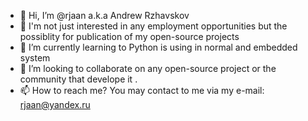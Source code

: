 - 👋 Hi, I’m @rjaan a.k.a Andrew Rzhavskov
- 👀 I'm not just interested in any employment opportunities but the possiblity for publication of my open-source projects 
- 🌱 I’m currently learning to Python is using in normal and embedded system 
- 💞️ I’m looking to collaborate on any open-source project or the community that develope it .
- 📫 How to reach me? You may contact to me via my e-mail: rjaan@yandex.ru

<!---
rjaan/rjaan is a ✨ special ✨ repository because its `README.md` (this file) appears on your GitHub profile.
You can click the Preview link to take a look at your changes.
--->
